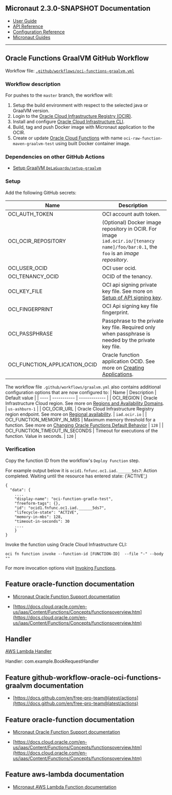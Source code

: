 ## Micronaut 2.3.0-SNAPSHOT Documentation

- [User Guide](https://docs.micronaut.io/snapshot/guide/index.html)
- [API Reference](https://docs.micronaut.io/snapshot/api/index.html)
- [Configuration Reference](https://docs.micronaut.io/snapshot/guide/configurationreference.html)
- [Micronaut Guides](https://guides.micronaut.io/index.html)
---

## Oracle Functions GraalVM GitHub Workflow

Workflow file: [`.github/workflows/oci-functions-graalvm.yml`](.github/workflows/oci-functions-graalvm.yml)

### Workflow description
For pushes to the `master` branch, the workflow will:
1. Setup the build environment with respect to the selected java or GraalVM version.
1. Login to the [Oracle Cloud Infrastructure Registry (OCIR)](https://docs.cloud.oracle.com/en-us/iaas/Content/Registry/Concepts/registryoverview.htm).
1. Install and configure [Oracle Cloud Infrastructure CLI](https://docs.cloud.oracle.com/en-us/iaas/Content/API/Concepts/cliconcepts.htm).
1. Build, tag and push Docker image with Micronaut application to the OCIR.
1. Create or update [Oracle Cloud Functions](https://docs.cloud.oracle.com/en-us/iaas/Content/Functions/Concepts/functionsoverview.htm) with name `oci-raw-function-maven-graalvm-test` using built Docker container image.

### Dependencies on other GitHub Actions
- [Setup GraalVM `DeLaGuardo/setup-graalvm`](https://github.com/DeLaGuardo/setup-graalvm)

### Setup
Add the following GitHub secrets:

| Name | Description |
| ---- | ----------- |
| OCI_AUTH_TOKEN | OCI account auth token. |
| OCI_OCIR_REPOSITORY | (Optional) Docker image repository in OCIR. For image `iad.ocir.io/[tenancy name]/foo/bar:0.1`, the `foo` is an _image repository_. |
| OCI_USER_OCID | OCI user ocid. |
| OCI_TENANCY_OCID | OCID of the tenancy. |
| OCI_KEY_FILE | OCI api signing private key file. See more on [Setup of API signing key](https://docs.cloud.oracle.com/en-us/iaas/Content/Functions/Tasks/functionssetupapikey.htm). |
| OCI_FINGERPRINT | OCI Api signing key file fingerprint. |
| OCI_PASSPHRASE | Passphrase to the private key file. Required only when passphrase is needed by the private key file. |
| OCI_FUNCTION_APPLICATION_OCID | Oracle function application OCID. See more on [Creating Applications](https://docs.cloud.oracle.com/en-us/iaas/Content/Functions/Tasks/functionscreatingapps.htm). |

The workflow file `.github/workflows/graalvm.yml` also contains additional configuration options that are now configured to:
| Name | Description | Default value |
| ---- | ----------- | ------------- |
| OCI_REGION | Oracle Infrastructure Cloud region. See more on [Regions and Availability Domains](https://docs.cloud.oracle.com/en-us/iaas/Content/General/Concepts/regions.htm).  | `us-ashburn-1` |
| OCI_OCIR_URL | Oracle Cloud Infrastructure Registry region endpoint. See more on [Regional availability](https://docs.cloud.oracle.com/en-us/iaas/Content/Registry/Concepts/registryprerequisites.htm#regional-availability). | `iad.ocir.io` |
| OCI_FUNCTION_MEMORY_IN_MBS | Maximum memory threshold for a function. See more on [Changing Oracle Functions Default Behavior](https://docs.cloud.oracle.com/en-us/iaas/Content/Functions/Tasks/functionscustomizing.htm) | `128` |
| OCI_FUNCTION_TIMEOUT_IN_SECONDS | Timeout for executions of the function. Value in seconds. | `120` |

### Verification
Copy the function ID from the workflow's `Deploy Function` step.

For example output below it is `ocid1.fnfunc.oc1.iad.______5ds7`:
Action completed. Waiting until the resource has entered state: ('ACTIVE',)
```
{
  "data": {
    ....
    "display-name": "oci-function-gradle-test",
    "freeform-tags": {},
    "id": "ocid1.fnfunc.oc1.iad.______5ds7",
    "lifecycle-state": "ACTIVE",
    "memory-in-mbs": 128,
    "timeout-in-seconds": 30
    ....
    }
}
```

Invoke the function using Oracle Cloud Infrastructure CLI:
```
oci fn function invoke --function-id [FUNCTION-ID]  --file "-" --body ""
```

For more invocation options visit [Invoking Functions](https://docs.cloud.oracle.com/en-us/iaas/Content/Functions/Tasks/functionsinvokingfunctions.htm).

## Feature oracle-function documentation

- [Micronaut Oracle Function Support documentation](https://micronaut-projects.github.io/micronaut-oracle-cloud/latest/guide/#functions)

- [https://docs.cloud.oracle.com/en-us/iaas/Content/Functions/Concepts/functionsoverview.htm](https://docs.cloud.oracle.com/en-us/iaas/Content/Functions/Concepts/functionsoverview.htm)

## Handler

[AWS Lambda Handler](https://docs.aws.amazon.com/lambda/latest/dg/java-handler.html)

Handler: com.example.BookRequestHandler

## Feature github-workflow-oracle-oci-functions-graalvm documentation

- [https://docs.github.com/en/free-pro-team@latest/actions](https://docs.github.com/en/free-pro-team@latest/actions)

## Feature oracle-function documentation

- [Micronaut Oracle Function Support documentation](https://micronaut-projects.github.io/micronaut-oracle-cloud/latest/guide/#functions)

- [https://docs.cloud.oracle.com/en-us/iaas/Content/Functions/Concepts/functionsoverview.htm](https://docs.cloud.oracle.com/en-us/iaas/Content/Functions/Concepts/functionsoverview.htm)

## Feature aws-lambda documentation

- [Micronaut AWS Lambda Function documentation](https://micronaut-projects.github.io/micronaut-aws/latest/guide/index.html#lambda)

